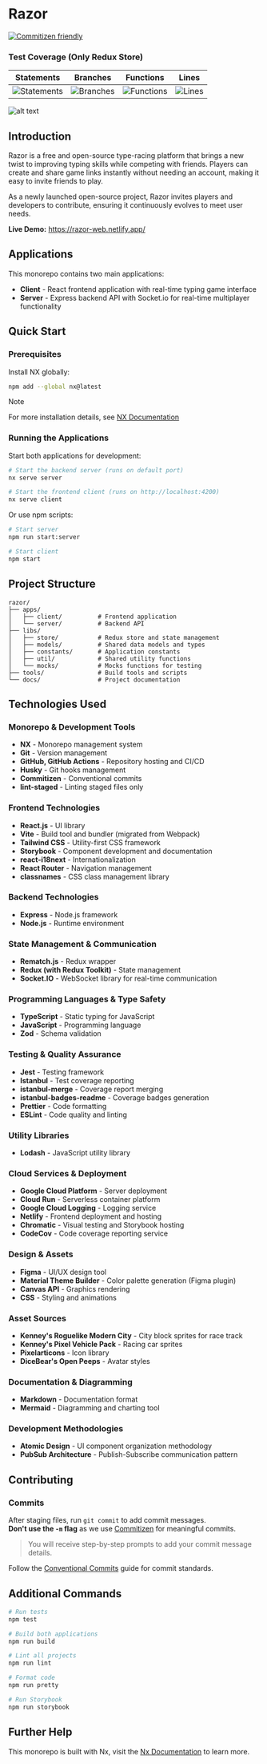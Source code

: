 # Razor

[![Commitizen friendly](https://img.shields.io/badge/commitizen-friendly-brightgreen.svg)](http://commitizen.github.io/cz-cli/)

### Test Coverage (Only Redux Store)

| Statements                                                                                         | Branches                                                                                       | Functions                                                                                        | Lines                                                                                    |
| -------------------------------------------------------------------------------------------------- | ---------------------------------------------------------------------------------------------- | ------------------------------------------------------------------------------------------------ | ---------------------------------------------------------------------------------------- |
| ![Statements](https://img.shields.io/badge/statements-100%25-brightgreen.svg?style=flat&logo=jest) | ![Branches](https://img.shields.io/badge/branches-100%25-brightgreen.svg?style=flat&logo=jest) | ![Functions](https://img.shields.io/badge/functions-100%25-brightgreen.svg?style=flat&logo=jest) | ![Lines](https://img.shields.io/badge/lines-100%25-brightgreen.svg?style=flat&logo=jest) |

![alt text](razor.png)

## Introduction

Razor is a free and open-source type-racing platform that brings a new twist to improving typing skills while competing with friends. Players can create and share game links instantly without needing an account, making it easy to invite friends to play.

As a newly launched open-source project, Razor invites players and developers to contribute, ensuring it continuously evolves to meet user needs.

**Live Demo:** https://razor-web.netlify.app/

## Applications

This monorepo contains two main applications:

- **Client** - React frontend application with real-time typing game interface
- **Server** - Express backend API with Socket.io for real-time multiplayer functionality

## Quick Start

### Prerequisites

Install NX globally:

```bash
npm add --global nx@latest
```

> [!NOTE]  
> For more installation details, see [NX Documentation](https://nx.dev/getting-started/installation)

### Running the Applications

Start both applications for development:

```bash
# Start the backend server (runs on default port)
nx serve server

# Start the frontend client (runs on http://localhost:4200)
nx serve client
```

Or use npm scripts:

```bash
# Start server
npm run start:server

# Start client
npm start
```

## Project Structure

```
razor/
├── apps/
│   ├── client/          # Frontend application
│   └── server/          # Backend API
├── libs/
│   ├── store/           # Redux store and state management
│   ├── models/          # Shared data models and types
│   ├── constants/       # Application constants
│   ├── util/            # Shared utility functions
│   └── mocks/           # Mocks functions for testing
├── tools/               # Build tools and scripts
└── docs/                # Project documentation
```

## Technologies Used

### Monorepo & Development Tools

- **NX** - Monorepo management system
- **Git** - Version management
- **GitHub, GitHub Actions** - Repository hosting and CI/CD
- **Husky** - Git hooks management
- **Commitizen** - Conventional commits
- **lint-staged** - Linting staged files only

### Frontend Technologies

- **React.js** - UI library
- **Vite** - Build tool and bundler (migrated from Webpack)
- **Tailwind CSS** - Utility-first CSS framework
- **Storybook** - Component development and documentation
- **react-i18next** - Internationalization
- **React Router** - Navigation management
- **classnames** - CSS class management library

### Backend Technologies

- **Express** - Node.js framework
- **Node.js** - Runtime environment

### State Management & Communication

- **Rematch.js** - Redux wrapper
- **Redux (with Redux Toolkit)** - State management
- **Socket.IO** - WebSocket library for real-time communication

### Programming Languages & Type Safety

- **TypeScript** - Static typing for JavaScript
- **JavaScript** - Programming language
- **Zod** - Schema validation

### Testing & Quality Assurance

- **Jest** - Testing framework
- **Istanbul** - Test coverage reporting
- **istanbul-merge** - Coverage report merging
- **istanbul-badges-readme** - Coverage badges generation
- **Prettier** - Code formatting
- **ESLint** - Code quality and linting

### Utility Libraries

- **Lodash** - JavaScript utility library

### Cloud Services & Deployment

- **Google Cloud Platform** - Server deployment
- **Cloud Run** - Serverless container platform
- **Google Cloud Logging** - Logging service
- **Netlify** - Frontend deployment and hosting
- **Chromatic** - Visual testing and Storybook hosting
- **CodeCov** - Code coverage reporting service

### Design & Assets

- **Figma** - UI/UX design tool
- **Material Theme Builder** - Color palette generation (Figma plugin)
- **Canvas API** - Graphics rendering
- **CSS** - Styling and animations

### Asset Sources

- **Kenney's Roguelike Modern City** - City block sprites for race track
- **Kenney's Pixel Vehicle Pack** - Racing car sprites
- **Pixelarticons** - Icon library
- **DiceBear's Open Peeps** - Avatar styles

### Documentation & Diagramming

- **Markdown** - Documentation format
- **Mermaid** - Diagramming and charting tool

### Development Methodologies

- **Atomic Design** - UI component organization methodology
- **PubSub Architecture** - Publish-Subscribe communication pattern

## Contributing

### Commits

After staging files, run `git commit` to add commit messages.  
**Don't use the `-m` flag** as we use [Commitizen](https://github.com/commitizen/cz-cli) for meaningful commits.

> You will receive step-by-step prompts to add your commit message details.

Follow the [Conventional Commits](https://www.conventionalcommits.org/en/v1.0.0/) guide for commit standards.

## Additional Commands

```bash
# Run tests
npm test

# Build both applications
npm run build

# Lint all projects
npm run lint

# Format code
npm run pretty

# Run Storybook
npm run storybook
```

## Further Help

This monorepo is built with Nx, visit the [Nx Documentation](https://nx.dev) to learn more.

